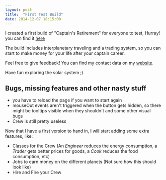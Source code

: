 ```yaml
---
layout: post
title:  "First Test Build"
date: 2014-12-07 18:15:00
---
```

I created a first build of "Captain's Retirement" for everyone to test, Hurray!
you can find it [here](http://ld31.lhoe.de/)

The build includes interplanetary traveling and a trading system, so you can start to make money for your life after your captain career.

Feel free to give feedback! You can find my contact data on my [website](http://lhoe.de).

Have fun exploring the solar system ;)



## Bugs, missing features and other nasty stuff
* you have to reload the page if you want to start again
* mouseOut events aren't triggered when the button gets hidden, so there might be tooltips visible when they shouldn't and some other visual bugs
* Crew is still pretty useless

Now that I have a first version to hand in, I will start adding some extra features, like:

* Classes for the Crew (An _Engineer_ reduces the energy consumption, a _Trader_ gets better prices for goods, a _Cook_ reduces the food consumption, etc)
* Jobs to earn money on the different planets (Not sure how this should look like)
* Hire and Fire your Crew
